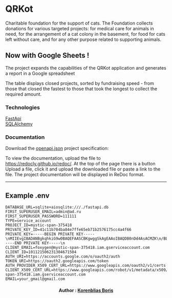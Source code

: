 # QRKot 

Charitable foundation for the support of cats. The Foundation collects donations for various targeted projects: for medical care for animals in need, for the arrangement of a cat colony in the basement, for food for cats left without care, and for any other purpose related to supporting animals.

## Now with Google Sheets !

The project expands the capabilities of the QRKot application and generates a report in a Google spreadsheet

The table displays closed projects, sorted by fundraising speed - from those that closed the fastest to those that took the longest to collect the required amount.


### Technologies

[FastApi](https://fastapi.tiangolo.com) <br>
[SQLAlchemy](https://www.sqlalchemy.org)


### Documentation

Download the <a href='https://code.s3.yandex.net/Python-dev/openapi.json'>openapi.json</a> project specification:

To view the documentation, upload the file to https://redocly.github.io/redoc/. At the top of the page there is a button Upload a file, click it and upload the downloaded file or paste a link to the file. The project documentation will be displayed in ReDoc format.

---


## Example .env

```
DATABASE_URL=sqlite+aiosqlite:///./fastapi.db
FIRST_SUPERUSER_EMAIL=admin@ad.ru
FIRST_SUPERUSER_PASSWORD=111111
TYPE=service_account
PROJECT_ID=mystic-span-375418
PRIVATE_KEY_ID=41c11b704ba84e7ffe65eb71b2576175cc4a4f66
PRIVATE_KEY=-----BEGIN PRIVATE KEY-----\nMIIEvgIBADANBgkqhkiG9w0BAQEFAASCBKgwggSkAgEAAoIBAQDB0nDd4AsACMZK\n/BLlykDGpoPfl9H8aN8sAJjViUGH1kXBRF2DTtK0B+8vPMDiTLkx6DHkHomfwgVf\nhVAy7GhXK2jhSMcE7CXTX1Up7oNPR4m4g57uRhlNiH8Wo4THGJMxtTePeRSiPhph\n8t2F1y0l2OLfIDaWmK7tEElFlZkPMj8txNOqVSpdnzK0hOiOerWI07HO01rRoxHY\nia3JfqLT9/vghCwpofi7kUI256oMhjM3ImZj3V092KH92T/QM+264F5oyFcooAUY\nPwHHWrvuVgtymeRQw9F5hd+AIoTHADG/wyrzLDbfh6K/ju5v+ZVCWHUA5Es5n1Xh\nY2k73/X1AgMBAAECggEAMCx+8xa5hTOpHYATrlubyAQhKNTSU1s5hPVNB14LFJkU\nU1oLqBRSWH7UWzhNdLG/IgFlTR6t9DBEJ5659T4/HNNkSQJOvRF4wVWjlD19E5pj\nR6InQW/Y4CV5+QWBff7ErwksmxNsJnsrEYdMufRme06x7OVTzBB9Ad0XaR0qotTa\nlWxriL6zoy4/dz+BXzoVIi8bt1YQcbvDfZX8b5nz8TPTKcQB02L8uAV9wk3IWnrS\nXQwl6ZzVphjNvwHysDQTbB89k8TL3HPp+Lr/P3qrB4zGpJJMeELnakB+bA81QW9C\nFEELZtxZ7/x68V6P/GLcTWyPtaDA9oFdFKV1hihCbQKBgQDgbBbu5hLMTfizbuHg\nNhmY00AMepo+sij5SVFdvwnNl+QjXldGvCrljcNeqm2nReaH3Mnoz7bYDF1AZost\nBqfUtaZacZcHChY6U5feQekRNc4PIqrLY4dBCubH0Y9GvOp7eVvPhlAzFxNoL2KE\neloLSU3OthHiUAbYga8wjFYSvwKBgQDdGBoppdhHDfh2Wmn9MOSukQRpHRAcJFBx\n1lf69dCjVWJXkGlYyyLdwnm7gdwVubPJ2CEnmXtyNZOmPfauR8BgHfgXT990Fu9n\n51K6T127F/Zrd4oe39MpRN15la/HIwSq63/tRbrrdwGoyGHT0vi3l56VWOl4yB18\nckmlzw2ISwKBgQCJRbR1ZqfC7kKcxstFEPJxR25a87dbeDCV4yHw/MSrTChQ9gje\njISUqzUAt7Cg66HKIuQiEsPdvRphJRgmb3bDJmVd1zMxLBtSjAVN/vToAQhMu8DK\n7dMyls95FBbWhwHKiv38n0R5K7lENg/Fxu1DEBCWy0l/K8I0NocJZB3WEwKBgG86\nEt9k6ZtFcfvInI2drU4M8pUW4+XkdvvuAzDjvWSOLf0zT2w2NYIutiMYv2nGlKY0\nrulHE41vWqpFffZLboJsUUUZD6dNan9xJnNIPjVDZtrFtpy1qXuXg3wJS/b4rP53\nn1H0xIZ0xkbtGBoChtGF22fy5PG4au0Sae6abYplAoGBAKHZdEZkhZeZK82z3cZa\nlnaHwbWieQZnXuOIncoYloiIUqtRodss9/YuVdi20SjLQMFAfqHZq65iGnnHLn3L\nHXZ/5Et6qHWcs9S9dcFbaRp55SmEV0wGK9Vf/U6wuZpiS0JkSQP5WdbvttsDa+ct\n9yiDRUe3BI1vfLihqcrgIG5d\n-----END PRIVATE KEY-----\n
CLIENT_EMAIL=foxygen@mystic-span-375418.iam.gserviceaccount.com
CLIENT_ID=101121506231304671504
AUTH_URI=https://accounts.google.com/o/oauth2/auth
TOKEN_URI=https://oauth2.googleapis.com/token
AUTH_PROVIDER_X509_CERT_URL=https://www.googleapis.com/oauth2/v1/certs
CLIENT_X509_CERT_URL=https://www.googleapis.com/robot/v1/metadata/x509/foxygen%40mystic-span-375418.iam.gserviceaccount.com
EMAIL=your_gmail@gmail.com
```

<h4 align="center">
Author : <a href="https://github.com/bobr2072">Korenblias Boris</a>
</h4>
